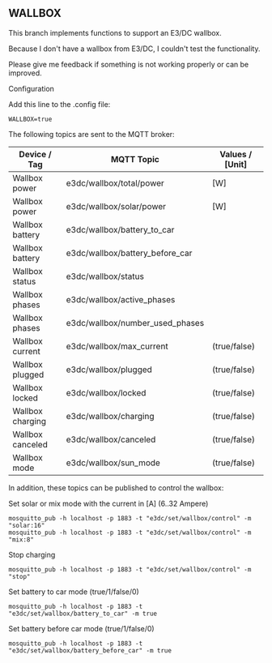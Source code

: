 ## WALLBOX

This branch implements functions to support an E3/DC wallbox.

Because I don't have a wallbox from E3/DC, I couldn't test the functionality.

Please give me feedback if something is not working properly or can be improved.

Configuration

Add this line to the .config file:
```
WALLBOX=true
```

The following topics are sent to the MQTT broker:

| Device / Tag | MQTT Topic | Values / [Unit] |
| --- | --- | --- |
| Wallbox power | e3dc/wallbox/total/power | [W] |
| Wallbox power | e3dc/wallbox/solar/power | [W] |
| Wallbox battery | e3dc/wallbox/battery_to_car | |
| Wallbox battery | e3dc/wallbox/battery_before_car | |
| Wallbox status | e3dc/wallbox/status | |
| Wallbox phases | e3dc/wallbox/active_phases | |
| Wallbox phases | e3dc/wallbox/number_used_phases | |
| Wallbox current | e3dc/wallbox/max_current | (true/false) |
| Wallbox plugged | e3dc/wallbox/plugged | (true/false) |
| Wallbox locked | e3dc/wallbox/locked | (true/false) |
| Wallbox charging | e3dc/wallbox/charging | (true/false) |
| Wallbox canceled | e3dc/wallbox/canceled | (true/false) |
| Wallbox mode | e3dc/wallbox/sun_mode | (true/false) |

In addition, these topics can be published to control the wallbox:

Set solar or mix mode with the current in [A] (6..32 Ampere)
```
mosquitto_pub -h localhost -p 1883 -t "e3dc/set/wallbox/control" -m "solar:16"
mosquitto_pub -h localhost -p 1883 -t "e3dc/set/wallbox/control" -m "mix:8"
```

Stop charging
```
mosquitto_pub -h localhost -p 1883 -t "e3dc/set/wallbox/control" -m "stop"
```

Set battery to car mode (true/1/false/0)
```
mosquitto_pub -h localhost -p 1883 -t "e3dc/set/wallbox/battery_to_car" -m true
```

Set battery before car mode (true/1/false/0)
```
mosquitto_pub -h localhost -p 1883 -t "e3dc/set/wallbox/battery_before_car" -m true
```
